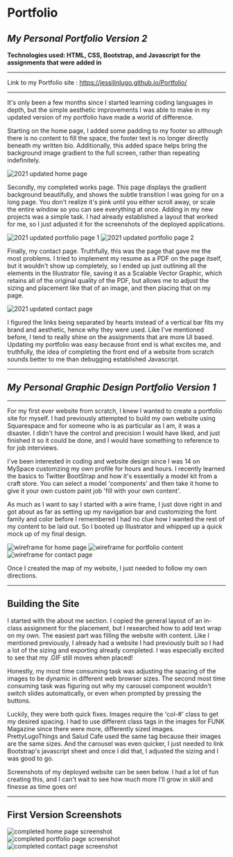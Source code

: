 # Portfolio
## *My Personal Portfolio Version 2*
**Technologies used: HTML, CSS, Bootstrap, and Javascript for the assignments that were added in**

------------
Link to my Portfolio site : https://jessilinlugo.github.io/Portfolio/

------------

It's only been a few months since I started learning coding languages in depth, but the simple aesthetic improvements I was able to make in my updated version of my portfolio have made a world of difference. 

Starting on the home page, I added some padding to my footer so although there is no content to fill the space, the footer text is no longer directly beneath my written bio. Additionally, this added space helps bring the background image gradient to the full screen, rather than repeating indefinitely. 

<img src="/screenshots/portfolio_2021_home.png" alt="2021 updated home page"/>

Secondly, my completed works page. This page displays the gradient background beautifully, and shows the subtle transition I was going for on a long page. You don't realize it's pink until you either scroll away, or scale the entire window so you can see everything at once. Adding in my new projects was a simple task. I had already established a layout that worked for me, so I just adjusted it for the screenshots of the deployed applications. 

<img src="/screenshots/portfolio_2021_works_1.png" alt="2021 updated portfolio page 1"/>
<img src="/screenshots/portfolio_2021_works_2.png" alt="2021 updated portfolio page 2"/>

Finally, my contact page. Truthfully, this was the page that gave me the most problems. I tried to implement my resume as a PDF on the page itself, but it wouldn't show up completely, so I ended up just outlining all the elements in the Illustrator file, saving it as a Scalable Vector Graphic, which retains all of the original quality of the PDF, but allows me to adjust the sizing and placement like that of an image, and then placing that on my page. 

<img src="/screenshots/portfolio_2021_contact" alt="2021 updated contact page"/>


I figured the links being separated by hearts instead of a vertical bar fits my brand and aesthetic, hence why they were used. Like I've mentioned before, I tend to really shine on the assignments that are more UI based. Updating my portfolio was easy because front end is what excites me, and truthfully, the idea of completing the front end of a website from scratch sounds better to me than debugging established Javascript. 

------------

## *My Personal Graphic Design Portfolio Version 1*

------------

For my first ever website from scratch, I knew I wanted to create a portfolio site for myself. I had previously attempted to build my own website using Squarespace and for someone who is as particular as I am, it was a disaster. I didn't have the control and precision I would have liked, and just finished it so it could be done, and I would have something to reference to for job interviews. 

I've been interested in coding and website design since I was 14 on MySpace customzing my own profile for hours and hours. I recently learned the basics to Twitter BootStrap and how it's essentially a model kit from a craft store. You can select a model 'components' and then take it home to give it your own custom paint job 'fill with your own content'.

As much as I want to say I started with a wire frame, I just dove right in and got about as far as setting up my navigation bar and customizing the font family and color before I remembered I had no clue how I wanted the rest of my content to be laid out. So I booted up Illustrator and whipped up a quick mock up of my final design. 

<img src="/wireframe/website-wireframe-01.jpg" alt="wireframe for home page"/>
<img src="/wireframe/website-wireframe-02.jpg" alt="wireframe for portfolio content" />
<img src="/wireframe/website-wireframe-03.jpg" alt="wireframe for contact page"/>

Once I created the map of my website, I just needed to follow my own directions.

-----------
## Building the Site

I started with the about me section. I copied the general layout of an in-class assignment for the placement, but I researched how to add text wrap on my own. 
The easiest part was filling the website with content. Like I mentioned previously, I already had a website I had previously built so I had a lot of the sizing and exporting already completed. I was especially excited to see that my .GIF still moves when placed!

Honestly, my most time consuming task was adjusting the spacing of the images to be dynamic in different web browser sizes. The second most time consuming task was figuring out why my carousel component wouldn't switch slides automatically, or even when prompted by pressing the buttons. 

Luckily, they were both quick fixes. Images require the 'col-#' class to get my desired spacing. I had to use different class tags in the images for FUNK Magazine since there were more, differently sized images. PrettyLugoThings and Salud Cafe used the same tag because their images are the same sizes. And the carousel was even quicker, I just needed to link Bootstrap's javascript sheet and once I did that, I adjusted the sizing and I was good to go. 

Screenshots of my deployed website can be seen below. I had a lot of fun creating this, and I can't wait to see how much more I'll grow in skill and finesse as time goes on!

-----------

## First Version Screenshots

<img src="/screenshots/home-final.png" alt="completed home page screenshot"/>
<img src="/screenshots/portfolio-final.png" alt="completed portfolio page screenshot"/>
<img src="/screenshots/contact-final.png" alt="completed contact page screenshot"/>


